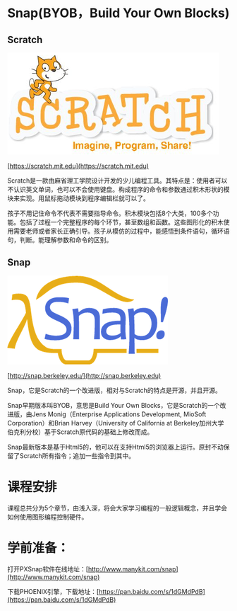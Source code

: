 # Snap\(BYOB，Build Your Own Blocks\)

## Scratch

![](/assets/scratch.png)

[https://scratch.mit.edu](https://scratch.mit.edu)

Scratch是一款由麻省理工学院设计开发的少儿编程工具。其特点是：使用者可以不认识英文单词，也可以不会使用键盘。构成程序的命令和参数通过积木形状的模块来实现。用鼠标拖动模块到程序编辑栏就可以了。

孩子不用记住命令不代表不需要指导命令。积木模块包括8个大类，100多个功能。包括了过程一个完整程序的每个环节，甚至数组和函数。这些图形化的积木使用需要老师或者家长正确引导。孩子从模仿的过程中，能感悟到条件语句，循环语句，判断。能理解参数和命令的区别。

## Snap

![](/assets/snap.png)

[http://snap.berkeley.edu/](http://snap.berkeley.edu)

Snap，它是Scratch的一个改进版，相对与Scratch的特点是开源，并且开源。

Snap早期版本叫BYOB，意思是Build Your Own Blocks，它是Scratch的一个改进版，由Jens Monig（Enterprise Applications Development, MioSoft Corporation）和Brian Harvey（University of California at Berkeley加州大学伯克利分校）基于Scratch原代码的基础上修改而成。

Snap最新版本是基于Html5的，他可以在支持Html5的浏览器上运行。原封不动保留了Scratch所有指令；追加一些指令到其中。

# 课程安排

课程总共分为5个章节，由浅入深，将会大家学习编程的一般逻辑概念，并且学会如何使用图形编程控制硬件。

# 学前准备：

打开PXSnap软件在线地址：[http://www.manykit.com/snap](http://www.manykit.com/snap)

下载PHOENIX引擎，下载地址：[https://pan.baidu.com/s/1dGMdPdB](https://pan.baidu.com/s/1dGMdPdB)

